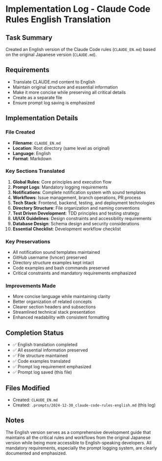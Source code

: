 # Implementation Log - Claude Code Rules English Translation

## Task Summary

Created an English version of the Claude Code rules (`CLAUDE_EN.md`) based on the original Japanese version (`CLAUDE.md`).

## Requirements

- Translate CLAUDE.md content to English
- Maintain original structure and essential information
- Make it more concise while preserving all critical details
- Create as a separate file
- Ensure prompt log saving is emphasized

## Implementation Details

### File Created

- **Filename**: `CLAUDE_EN.md`
- **Location**: Root directory (same level as original)
- **Language**: English
- **Format**: Markdown

### Key Sections Translated

1. **Global Rules**: Core principles and execution flow
2. **Prompt Logs**: Mandatory logging requirements
3. **Notifications**: Complete notification system with sound templates
4. **Workflows**: Issue management, branch operations, PR process
5. **Tech Stack**: Frontend, backend, testing, and deployment technologies
6. **Directory Structure**: File organization and naming conventions
7. **Test Driven Development**: TDD principles and testing strategy
8. **UI/UX Guidelines**: Design constraints and accessibility requirements
9. **Database Design**: Schema design and security considerations
10. **Essential Checklist**: Development workflow checklist

### Key Preservations

- All notification sound templates maintained
- GitHub username (lvncer) preserved
- Directory structure examples kept intact
- Code examples and bash commands preserved
- Critical constraints and mandatory requirements emphasized

### Improvements Made

- More concise language while maintaining clarity
- Better organization of related concepts
- Clearer section headers and subsections
- Streamlined technical stack presentation
- Enhanced readability with consistent formatting

## Completion Status

- ✅ English translation completed
- ✅ All essential information preserved
- ✅ File structure maintained
- ✅ Code examples translated
- ✅ Prompt log requirement emphasized
- ✅ Prompt log saved (this file)

## Files Modified

- Created: `CLAUDE_EN.md`
- Created: `.prompts/2024-12-30_claude-code-rules-english.md` (this log)

## Notes

The English version serves as a comprehensive development guide that maintains all the critical rules and workflows from the original Japanese version while being more accessible to English-speaking developers. All mandatory requirements, especially the prompt logging system, are clearly documented and emphasized.

